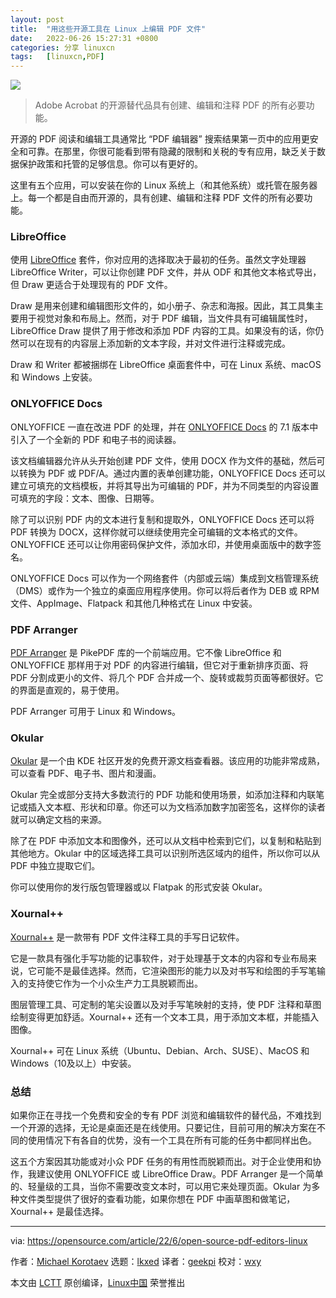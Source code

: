 ```yaml
---
layout: post
title:	"用这些开源工具在 Linux 上编辑 PDF 文件"
date:	2022-06-26 15:27:31 +0800 
categories:	分享 linuxcn 
tags:	[linuxcn,PDF]
---
```



![](/Asserts/Images//attachment/album/202206/26/152728d3kajokj34t3agwm.jpg)



> 
> Adobe Acrobat 的开源替代品具有创建、编辑和注释 PDF 的所有必要功能。
> 
> 
> 


开源的 PDF 阅读和编辑工具通常比 “PDF 编辑器” 搜索结果第一页中的应用更安全和可靠。在那里，你很可能看到带有隐藏的限制和关税的专有应用，缺乏关于数据保护政策和托管的足够信息。你可以有更好的。


这里有五个应用，可以安装在你的 Linux 系统上（和其他系统）或托管在服务器上。每一个都是自由而开源的，具有创建、编辑和注释 PDF 文件的所有必要功能。


### LibreOffice


使用 [LibreOffice](https://opensource.com/article/21/9/libreoffice-tips) 套件，你对应用的选择取决于最初的任务。虽然文字处理器 LibreOffice Writer，可以让你创建 PDF 文件，并从 ODF 和其他文本格式导出，但 Draw 更适合于处理现有的 PDF 文件。


Draw 是用来创建和编辑图形文件的，如小册子、杂志和海报。因此，其工具集主要用于视觉对象和布局上。然而，对于 PDF 编辑，当文件具有可编辑属性时，LibreOffice Draw 提供了用于修改和添加 PDF 内容的工具。如果没有的话，你仍然可以在现有的内容层上添加新的文本字段，并对文件进行注释或完成。


Draw 和 Writer 都被捆绑在 LibreOffice 桌面套件中，可在 Linux 系统、macOS 和 Windows 上安装。


### ONLYOFFICE Docs


ONLYOFFICE 一直在改进 PDF 的处理，并在 [ONLYOFFICE Docs](https://opensource.com/article/20/12/onlyoffice-docs) 的 7.1 版本中引入了一个全新的 PDF 和电子书的阅读器。


该文档编辑器允许从头开始创建 PDF 文件，使用 DOCX 作为文件的基础，然后可以转换为 PDF 或 PDF/A。通过内置的表单创建功能，ONLYOFFICE Docs 还可以建立可填充的文档模板，并将其导出为可编辑的 PDF，并为不同类型的内容设置可填充的字段：文本、图像、日期等。


除了可以识别 PDF 内的文本进行复制和提取外，ONLYOFFICE Docs 还可以将 PDF 转换为 DOCX，这样你就可以继续使用完全可编辑的文本格式的文件。ONLYOFFICE 还可以让你用密码保护文件，添加水印，并使用桌面版中的数字签名。


ONLYOFFICE Docs 可以作为一个网络套件（内部或云端）集成到文档管理系统（DMS）或作为一个独立的桌面应用程序使用。你可以将后者作为 DEB 或 RPM 文件、AppImage、Flatpack 和其他几种格式在 Linux 中安装。


### PDF Arranger


[PDF Arranger](https://flathub.org/apps/details/com.github.jeromerobert.pdfarranger) 是 PikePDF 库的一个前端应用。它不像 LibreOffice 和 ONLYOFFICE 那样用于对 PDF 的内容进行编辑，但它对于重新排序页面、将 PDF 分割成更小的文件、将几个 PDF 合并成一个、旋转或裁剪页面等都很好。它的界面是直观的，易于使用。


PDF Arranger 可用于 Linux 和 Windows。


### Okular


[Okular](https://opensource.com/article/22/4/linux-kde-eco-certification-okular) 是一个由 KDE 社区开发的免费开源文档查看器。该应用的功能非常成熟，可以查看 PDF、电子书、图片和漫画。


Okular 完全或部分支持大多数流行的 PDF 功能和使用场景，如添加注释和内联笔记或插入文本框、形状和印章。你还可以为文档添加数字加密签名，这样你的读者就可以确定文档的来源。


除了在 PDF 中添加文本和图像外，还可以从文档中检索到它们，以复制和粘贴到其他地方。Okular 中的区域选择工具可以识别所选区域内的组件，所以你可以从 PDF 中独立提取它们。


你可以使用你的发行版包管理器或以 Flatpak 的形式安装 Okular。


### Xournal++


[Xournal++](http://xournal.sourceforge.net/) 是一款带有 PDF 文件注释工具的手写日记软件。


它是一款具有强化手写功能的记事软件，对于处理基于文本的内容和专业布局来说，它可能不是最佳选择。然而，它渲染图形的能力以及对书写和绘图的手写笔输入的支持使它作为一个小众生产力工具脱颖而出。


图层管理工具、可定制的笔尖设置以及对手写笔映射的支持，使 PDF 注释和草图绘制变得更加舒适。Xournal++ 还有一个文本工具，用于添加文本框，并能插入图像。


Xournal++ 可在 Linux 系统（Ubuntu、Debian、Arch、SUSE）、MacOS 和 Windows（10及以上）中安装。


### 总结


如果你正在寻找一个免费和安全的专有 PDF 浏览和编辑软件的替代品，不难找到一个开源的选择，无论是桌面还是在线使用。只要记住，目前可用的解决方案在不同的使用情况下有各自的优势，没有一个工具在所有可能的任务中都同样出色。


这五个方案因其功能或对小众 PDF 任务的有用性而脱颖而出。对于企业使用和协作，我建议使用 ONLYOFFICE 或 LibreOffice Draw。PDF Arranger 是一个简单的、轻量级的工具，当你不需要改变文本时，可以用它来处理页面。Okular 为多种文件类型提供了很好的查看功能，如果你想在 PDF 中画草图和做笔记，Xournal++ 是最佳选择。




---


via: <https://opensource.com/article/22/6/open-source-pdf-editors-linux>


作者：[Michael Korotaev](https://opensource.com/users/michaelk) 选题：[lkxed](https://github.com/lkxed) 译者：[geekpi](https://github.com/geekpi) 校对：[wxy](https://github.com/wxy)


本文由 [LCTT](https://github.com/LCTT/TranslateProject) 原创编译，[Linux中国](https://linux.cn/) 荣誉推出

